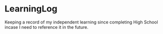 # LearningLog
Keeping a record of my independent learning since completing High School incase I need to reference it in the future. 
